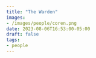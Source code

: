 ```yaml
---
title: "The Warden"
images:
- /images/people/coren.png
date: 2023-08-06T16:53:00-05:00
draft: false
tags:
- people
---
```


